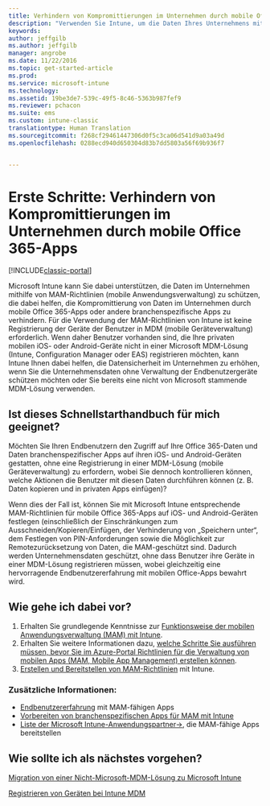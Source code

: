 ```yaml
---
title: Verhindern von Kompromittierungen im Unternehmen durch mobile Office 365-Apps | Microsoft-Dokumentation
description: "Verwenden Sie Intune, um die Daten Ihres Unternehmens mithilfe von MAM-Richtlinien (mobile Anwendungsverwaltung) zu schützen, die dabei helfen, Verluste von Unternehmensdaten aus mobilen Office 365-Apps oder anderen branchenspezifischen Apps zu verhindern."
keywords: 
author: jeffgilb
ms.author: jeffgilb
manager: angrobe
ms.date: 11/22/2016
ms.topic: get-started-article
ms.prod: 
ms.service: microsoft-intune
ms.technology: 
ms.assetid: 19be3de7-539c-49f5-8c46-5363b987fef9
ms.reviewer: pchacon
ms.suite: ems
ms.custom: intune-classic
translationtype: Human Translation
ms.sourcegitcommit: f268cf29461447306d0f5c3ca06d541d9a03a49d
ms.openlocfilehash: 0288ecd940d650304d83b7dd5803a56f69b936f7


---
```


# <a name="quick-start-guide-prevent-company-data-leaks-from-office-365-mobile-apps"></a>Erste Schritte: Verhindern von Kompromittierungen im Unternehmen durch mobile Office 365-Apps

[!INCLUDE[classic-portal](../includes/classic-portal.md)]

Microsoft Intune kann Sie dabei unterstützen, die Daten im Unternehmen mithilfe von MAM-Richtlinien (mobile Anwendungsverwaltung) zu schützen, die dabei helfen, die Kompromittierung von Daten im Unternehmen durch mobile Office 365-Apps oder andere branchenspezifische Apps zu verhindern. Für die Verwendung der MAM-Richtlinien von Intune ist keine Registrierung der Geräte der Benutzer in MDM (mobile Geräteverwaltung) erforderlich. Wenn daher Benutzer vorhanden sind, die Ihre privaten mobilen iOS- oder Android-Geräte nicht in einer Microsoft MDM-Lösung (Intune, Configuration Manager oder EAS) registrieren möchten, kann Intune Ihnen dabei helfen, die Datensicherheit im Unternehmen zu erhöhen, wenn Sie die Unternehmensdaten ohne Verwaltung der Endbenutzergeräte schützen möchten oder Sie bereits eine nicht von Microsoft stammende MDM-Lösung verwenden.   

## <a name="is-this-quick-start-guide-right-for-me"></a>Ist dieses Schnellstarthandbuch für mich geeignet?
Möchten Sie Ihren Endbenutzern den Zugriff auf Ihre Office 365-Daten und Daten branchenspezifischer Apps auf ihren iOS- und Android-Geräten gestatten, ohne eine Registrierung in einer MDM-Lösung (mobile Geräteverwaltung) zu erfordern, wobei Sie dennoch kontrollieren können, welche Aktionen die Benutzer mit diesen Daten durchführen können (z. B. Daten kopieren und in privaten Apps einfügen)?

Wenn dies der Fall ist, können Sie mit Microsoft Intune entsprechende MAM-Richtlinien für mobile Office 365-Apps auf iOS- und Android-Geräten festlegen (einschließlich der Einschränkungen zum Ausschneiden/Kopieren/Einfügen, der Verhinderung von „Speichern unter“, dem Festlegen von PIN-Anforderungen sowie die Möglichkeit zur Remotezurücksetzung von Daten, die MAM-geschützt sind.  Dadurch werden Unternehmensdaten geschützt, ohne dass Benutzer ihre Geräte in einer MDM-Lösung registrieren müssen, wobei gleichzeitig eine hervorragende Endbenutzererfahrung mit mobilen Office-Apps bewahrt wird.

## <a name="how-do-i-do-it"></a>Wie gehe ich dabei vor?
1.    Erhalten Sie grundlegende Kenntnisse zur [Funktionsweise der mobilen Anwendungsverwaltung (MAM) mit Intune](/intune/deploy-use/protect-app-data-using-mobile-app-management-policies-with-microsoft-intune).
2.    Erhalten Sie weitere Informationen dazu, [welche Schritte Sie ausführen müssen, bevor Sie im Azure-Portal Richtlinien für die Verwaltung von mobilen Apps (MAM, Mobile App Management) erstellen können](/intune/deploy-use/get-ready-to-configure-mobile-app-management-policies-with-microsoft-intune).
3.    [Erstellen und Bereitstellen von MAM-Richtlinien](/intune/deploy-use/get-ready-to-configure-mobile-app-management-policies-with-microsoft-intune) mit Intune.

### <a name="additional-information"></a>Zusätzliche Informationen:
- [Endbenutzererfahrung](/intune/deploy-use/end-user-experience-for-mam-enabled-apps-with-microsoft-intune) mit MAM-fähigen Apps
- [Vorbereiten von branchenspezifischen Apps für MAM mit Intune](/intune/deploy-use/decide-how-to-prepare-apps-for-mobile-application-management-with-microsoft-intune)
- <a href="https://www.microsoft.com/en-us/cloud-platform/microsoft-intune-partners" target="_blank">Liste der Microsoft Intune-Anwendungspartner&rarr;</a>, die MAM-fähige Apps bereitstellen

## <a name="what-should-i-do-next"></a>Wie sollte ich als nächstes vorgehen?
[Migration von einer Nicht-Microsoft-MDM-Lösung zu Microsoft Intune](/intune/deploy-use/migrate-to-intune)

[Registrieren von Geräten bei Intune MDM](/intune/deploy-use/enroll-devices-in-microsoft-intune)



<!--HONumber=Dec16_HO3-->


